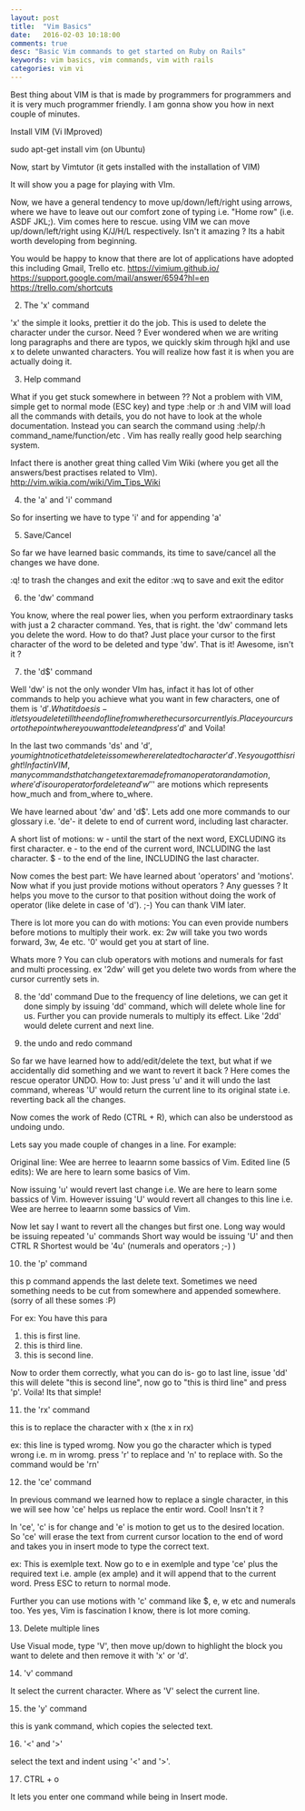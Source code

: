 ```yaml
---
layout: post
title:  "Vim Basics"
date:   2016-02-03 10:18:00
comments: true
desc: "Basic Vim commands to get started on Ruby on Rails"
keywords: vim basics, vim commands, vim with rails
categories: vim vi
---
```


Best thing about VIM is that is made by programmers for programmers and it is very much programmer friendly. I am gonna show you how in next couple of minutes.

Install VIM (Vi IMproved)

sudo apt-get install vim (on Ubuntu)

Now, start by Vimtutor (it gets installed with the installation of VIM)

It will show you a page for playing with VIm.

Now, we have a general tendency to move up/down/left/right using arrows, where we have to leave out our comfort zone of typing i.e. "Home row" (i.e. ASDF JKL;). Vim comes here to rescue. 
using VIM we can move up/down/left/right using K/J/H/L respectively. Isn't it amazing ? Its a habit worth developing from beginning. 

You would be happy to know that there are lot of applications have adopted this including Gmail, Trello etc. 
https://vimium.github.io/
https://support.google.com/mail/answer/6594?hl=en
https://trello.com/shortcuts


2. The 'x' command

'x' the simple it looks, prettier it do the job. This is used to delete the character under the cursor. 
Need ? Ever wondered when we are writing long paragraphs and there are typos, we quickly skim through hjkl and use x to delete unwanted characters. You will realize how fast it is when you are actually doing it. 

3. Help command

What if you get stuck somewhere in between ?? 
Not a problem with VIM, simple get to normal mode (ESC key) and type :help or :h and VIM will load all the commands with details, you do not have to look at the whole documentation. Instead you can search the command using :help/:h command_name/function/etc . Vim has really really good help searching system. 

Infact there is another great thing called Vim Wiki (where you get all the answers/best practises related to VIm). http://vim.wikia.com/wiki/Vim_Tips_Wiki 

4. the 'a' and 'i' command

So for inserting we have to type 'i' and for appending 'a' 

5. Save/Cancel

So far we have learned basic commands, its time to save/cancel all the changes we have done. 

:q! to trash the changes and exit the editor 
:wq to save and exit the editor


6. the 'dw' command

You know, where the real power lies, when you perform extraordinary tasks with just a 2 character command. Yes, that is right. 
the 'dw' command lets you delete the word. 
How to do that? Just place your cursor to the first character of the word to be deleted and type 'dw'. That is it! Awesome, isn't it ?

7. the 'd$' command

Well 'dw' is not the only wonder VIm has, infact it has lot of other commands to help you achieve what you want in few characters, one of them is 'd$'. What it does is- it lets you delete till the end of line from where the cursor currently is. 
Place your cursor to the point where you want to delete and press 'd$' and Voila! 

In the last two commands 'ds' and 'd$', you might notice that delete is somewhere related to character 'd'. Yes you got this right! Infact in VIM, many commands that change text are made from an operator and a motion, where 'd' is our operator for delete and 'w' '$' are motions which represents how_much and from_where to_where. 

We have learned about 'dw' and 'd$'. Lets add one more commands to our glossary i.e. 'de'- it delete to end of current word, including last character.

A short list of motions:
    w - until the start of the next word, EXCLUDING its first character.
    e - to the end of the current word, INCLUDING the last character.
    $ - to the end of the line, INCLUDING the last character.


Now comes the best part: We have learned about 'operators' and 'motions'. Now what if you just provide motions without operators ? Any guesses ? It helps you move to the cursor to that position without doing the work of operator (like delete in case of 'd'). ;-) You can thank VIM later. 

There is lot more you can do with motions: You can even provide numbers before motions to multiply their work. 
ex: 2w will take you two words forward, 3w, 4e etc. '0' would get you at start of line. 

Whats more ? You can club operators with motions and numerals for fast and multi processing. 
ex '2dw' will get you delete two words from where the cursor currently sets in. 

8. the 'dd' command
Due to the frequency of line deletions, we can get it done simply by issuing 'dd' command, which will delete whole line for us. 
Further you can provide numerals to multiply its effect. Like '2dd' would delete current and next line. 

9. the undo and redo command

So far we have learned how to add/edit/delete the text, but what if we accidentally did something and we want to revert it back ? Here comes the rescue operator UNDO. 
How to: Just press 'u' and it will undo the last command, whereas 'U' would return the current line to its original state i.e. reverting back all the changes. 

Now comes the work of Redo (CTRL + R), which can also be understood as undoing undo. 

Lets say you made couple of changes in a line. For example:

Original line: Wee are herree to leaarnn some bassics of Vim.
Edited line (5 edits): We are here to learn some basics of Vim.

Now issuing 'u' would revert last change i.e. We are here to learn some bassics of Vim.
However issuing 'U' would revert all changes to this line i.e. Wee are herree to leaarnn some bassics of Vim.

Now let say I want to revert all the changes but first one. 
Long way would be issuing repeated 'u' commands
Short way would be issuing 'U' and then CTRL R 
Shortest would be '4u' (numerals and operators ;-) )



10. the 'p' command

this p command appends the last delete text. 
Sometimes we need something needs to be cut from somewhere and appended somewhere. (sorry of all these somes :P)

For ex: You have this para

1. this is first line.
3. this is third line.
2. this is second line. 

Now to order them correctly, what you can do is- 
go to last line, issue 'dd' this will delete "this is second line", now go to "this is third line" and press 'p'. Voila! Its that simple!

11. the 'rx' command

this is to replace the character with x (the x in rx)

ex: this line is typed wromg.
Now you go the character which is typed wrong i.e. m in wromg. press 'r' to replace and 'n' to replace with. So the command would be 'rn'

12. the 'ce' command

In previous command we learned how to replace a single character, in this we will see how 'ce' helps us replace the entir word. Cool! Insn't it ?

In 'ce', 'c' is for change and 'e' is motion to get us to the desired location. So 'ce' will erase the text from current cursor location to the end of word and takes you in insert mode to type the correct text. 

ex: This is exemlple text.
Now go to e in exemlple and type 'ce' plus the required text i.e. ample (ex ample) and it will append that to the current word. Press ESC to return to normal mode. 


Further you can use motions with 'c' command like $, e, w etc and numerals too. Yes yes, Vim is fascination I know, there is lot more coming. 


13. Delete multiple lines 

Use Visual mode, type 'V', then move up/down to highlight the block you want to delete and then remove it with 'x' or 'd'. 


14. 'v' command

It select the current character. Where as 'V' select the current line.

15. the 'y' command 

this is yank command, which copies the selected text. 


16. '<' and '>' 

select the text and indent using '<' and '>'.


17. CTRL + o

It lets you enter one command while being in Insert mode.